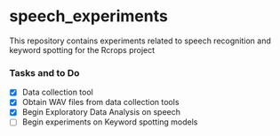 # speech_experiments
This repository contains experiments related to speech recognition and keyword spotting for the Rcrops project

### Tasks and to Do

- [x] Data collection tool
- [x] Obtain WAV files from data collection tools
- [x] Begin Exploratory Data Analysis on speech 
- [ ] Begin experiments on Keyword spotting models
